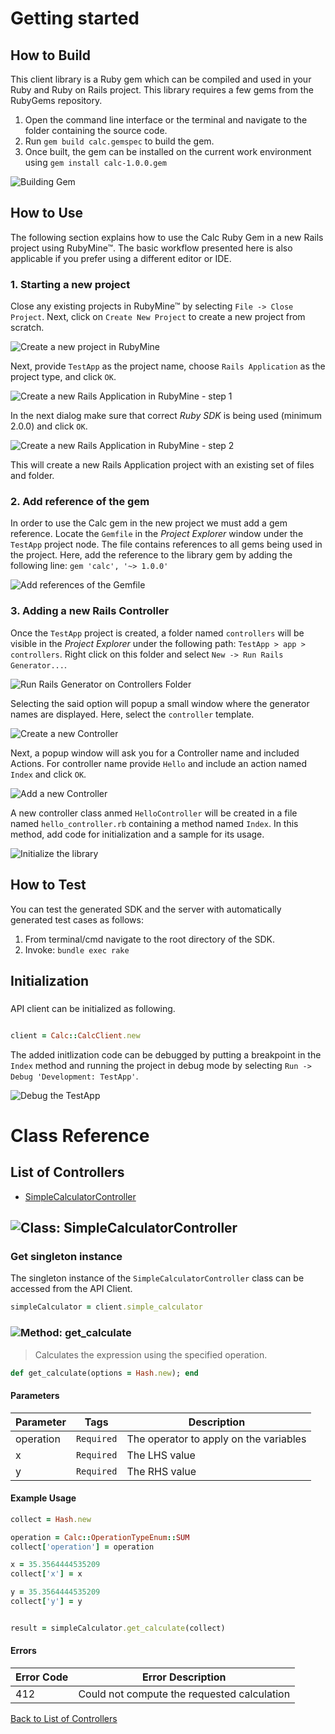 # Getting started

## How to Build

This client library is a Ruby gem which can be compiled and used in your Ruby and Ruby on Rails project. This library requires a few gems from the RubyGems repository.

1. Open the command line interface or the terminal and navigate to the folder containing the source code.
2. Run ``` gem build calc.gemspec ``` to build the gem.
3. Once built, the gem can be installed on the current work environment using ``` gem install calc-1.0.0.gem ```

![Building Gem](https://apidocs.io/illustration/ruby?step=buildSDK&workspaceFolder=Calc-Ruby&workspaceName=Calc-Ruby&projectName=calc&gemName=calc&gemVer=1.0.0)

## How to Use

The following section explains how to use the Calc Ruby Gem in a new Rails project using RubyMine&trade;. The basic workflow presented here is also applicable if you prefer using a different editor or IDE.

### 1. Starting a new project

Close any existing projects in RubyMine&trade; by selecting ``` File -> Close Project ```. Next, click on ``` Create New Project ``` to create a new project from scratch.

![Create a new project in RubyMine](https://apidocs.io/illustration/ruby?step=createNewProject0&workspaceFolder=Calc-Ruby&workspaceName=Calc&projectName=calc&gemName=calc&gemVer=1.0.0)

Next, provide ``` TestApp ``` as the project name, choose ``` Rails Application ``` as the project type, and click ``` OK ```.

![Create a new Rails Application in RubyMine - step 1](https://apidocs.io/illustration/ruby?step=createNewProject1&workspaceFolder=Calc-Ruby&workspaceName=Calc&projectName=calc&gemName=calc&gemVer=1.0.0)

In the next dialog make sure that correct *Ruby SDK* is being used (minimum 2.0.0) and click ``` OK ```.

![Create a new Rails Application in RubyMine - step 2](https://apidocs.io/illustration/ruby?step=createNewProject2&workspaceFolder=Calc-Ruby&workspaceName=Calc&projectName=calc&gemName=calc&gemVer=1.0.0)

This will create a new Rails Application project with an existing set of files and folder.

### 2. Add reference of the gem

In order to use the Calc gem in the new project we must add a gem reference. Locate the ```Gemfile``` in the *Project Explorer* window under the ``` TestApp ``` project node. The file contains references to all gems being used in the project. Here, add the reference to the library gem by adding the following line: ``` gem 'calc', '~> 1.0.0' ```

![Add references of the Gemfile](https://apidocs.io/illustration/ruby?step=addReference&workspaceFolder=Calc-Ruby&workspaceName=Calc&projectName=calc&gemName=calc&gemVer=1.0.0)

### 3. Adding a new Rails Controller

Once the ``` TestApp ``` project is created, a folder named ``` controllers ``` will be visible in the *Project Explorer* under the following path: ``` TestApp > app > controllers ```. Right click on this folder and select ``` New -> Run Rails Generator... ```.

![Run Rails Generator on Controllers Folder](https://apidocs.io/illustration/ruby?step=addCode0&workspaceFolder=Calc-Ruby&workspaceName=Calc&projectName=calc&gemName=calc&gemVer=1.0.0)

Selecting the said option will popup a small window where the generator names are displayed. Here, select the ``` controller ``` template.

![Create a new Controller](https://apidocs.io/illustration/ruby?step=addCode1&workspaceFolder=Calc-Ruby&workspaceName=Calc&projectName=calc&gemName=calc&gemVer=1.0.0)

Next, a popup window will ask you for a Controller name and included Actions. For controller name provide ``` Hello ``` and include an action named ``` Index ``` and click ``` OK ```.

![Add a new Controller](https://apidocs.io/illustration/ruby?step=addCode2&workspaceFolder=Calc-Ruby&workspaceName=Calc&projectName=calc&gemName=calc&gemVer=1.0.0)

A new controller class anmed ``` HelloController ``` will be created in a file named ``` hello_controller.rb ``` containing a method named ``` Index ```. In this method, add code for initialization and a sample for its usage.

![Initialize the library](https://apidocs.io/illustration/ruby?step=addCode3&workspaceFolder=Calc-Ruby&workspaceName=Calc&projectName=calc&gemName=calc&gemVer=1.0.0)

## How to Test

You can test the generated SDK and the server with automatically generated test
cases as follows:

  1. From terminal/cmd navigate to the root directory of the SDK.
  2. Invoke: `bundle exec rake`

## Initialization

### 

API client can be initialized as following.

```ruby

client = Calc::CalcClient.new
```

The added initlization code can be debugged by putting a breakpoint in the ``` Index ``` method and running the project in debug mode by selecting ``` Run -> Debug 'Development: TestApp' ```.

![Debug the TestApp](https://apidocs.io/illustration/ruby?step=addCode4&workspaceFolder=Calc-Ruby&workspaceName=Calc&projectName=calc&gemName=calc&gemVer=1.0.0&initLine=client%2520%253D%2520CalcClient.new)

# Class Reference

## <a name="list_of_controllers"></a>List of Controllers

* [SimpleCalculatorController](#simple_calculator_controller)

## <a name="simple_calculator_controller"></a>![Class: ](https://apidocs.io/img/class.png ".SimpleCalculatorController") SimpleCalculatorController

### Get singleton instance

The singleton instance of the ``` SimpleCalculatorController ``` class can be accessed from the API Client.

```ruby
simpleCalculator = client.simple_calculator
```

### <a name="get_calculate"></a>![Method: ](https://apidocs.io/img/method.png ".SimpleCalculatorController.get_calculate") get_calculate

> Calculates the expression using the specified operation.


```ruby
def get_calculate(options = Hash.new); end
```

#### Parameters

| Parameter | Tags | Description |
|-----------|------|-------------|
| operation |  ``` Required ```  | The operator to apply on the variables |
| x |  ``` Required ```  | The LHS value |
| y |  ``` Required ```  | The RHS value |


#### Example Usage

```ruby
collect = Hash.new

operation = Calc::OperationTypeEnum::SUM
collect['operation'] = operation

x = 35.3564444535209
collect['x'] = x

y = 35.3564444535209
collect['y'] = y


result = simpleCalculator.get_calculate(collect)

```

#### Errors

| Error Code | Error Description |
|------------|-------------------|
| 412 | Could not compute the requested calculation |



[Back to List of Controllers](#list_of_controllers)



